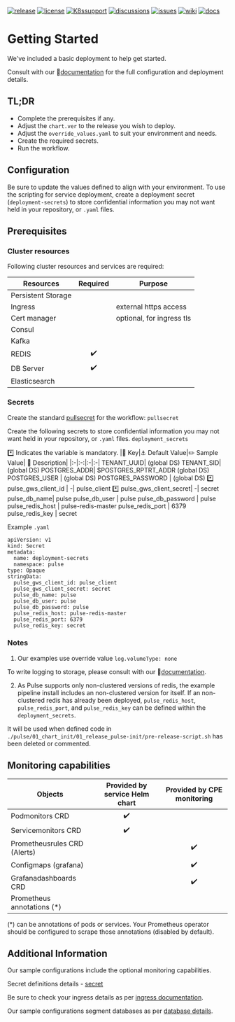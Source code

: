 [![release](https://flat.badgen.net/github/release/genesys/multicloud-services?color=pink)](https://github.com/genesys/multicloud-services/)
[![license](https://flat.badgen.net/github/license/genesys/multicloud-services?color=blue)](/LICENSE)
[![K8ssupport](https://flat.badgen.net/badge/supported%20K8s%20release/1.22/cyan)](https://all.docs.genesys.com/ReleaseNotes/Current/GenesysEngage-cloud/PrivateEdition)
[![discussions](https://img.shields.io/github/discussions/genesys/multicloud-services?style=flat-square&color=green)](https://github.com/genesys/multicloud-services/discussions)
[![issues](https://flat.badgen.net/github/open-issues/genesys/multicloud-services?color=purple)](https://github.com/genesys/multicloud-services/issues)
[![wiki](https://img.shields.io/badge/wiki-documentation-forestgreen?style=flat-square)](https://github.com/genesys/multicloud-services/wiki)
[![docs](https://flat.badgen.net/badge/Genesys%20Documentation/Pulse/?color=orange)](https://all.docs.genesys.com/PEC-REP/Current/PulsePEGuide)

# Getting Started
We've included a basic deployment to help get started.

Consult with our :book:[documentation](https://all.docs.genesys.com/PEC-REP/Current/PulsePEGuide) for the full configuration and deployment details.

## TL;DR
- Complete the prerequisites if any.
- Adjust the `chart.ver` to the release you wish to deploy.
- Adjust the `override_values.yaml` to suit your environment and needs.
- Create the required secrets.
- Run the workflow.

## Configuration

Be sure to update the values defined to align with your environment.
To use the scripting for service deployment, create a deployment secret (`deployment-secrets`) to store confidential information you may not want held in your repository, or `.yaml` files. 

## Prerequisites
### Cluster resources

Following cluster resources and services are required:

Resources | Required | Purpose
|-|:-:|-|
Persistent Storage | | 
Ingress |  | external https access
Cert manager |  | optional, for ingress tls
Consul |  |
Kafka |  |
REDIS | :heavy_check_mark: |
DB Server | :heavy_check_mark: |
Elasticsearch |  |

### Secrets 
Create the standard [pullsecret](/doc/secrets.md/#pull) for the workflow: 
`pullsecret`

Create the following secrets to store confidential information you may not want held in your repository, or `.yaml` files. 
`deployment_secrets`

:asterisk: Indicates the variable is mandatory.
|:key: Key|:anchor: Default Value|:pencil2: Sample Value| :book: Description|
|:-|:-:|:-|:-|
TENANT_UUID|  (global DS)
TENANT_SID|  (global DS)
POSTGRES_ADDR| $POSTGRES_RPTRT_ADDR (global DS)
POSTGRES_USER |  (global DS)
POSTGRES_PASSWORD |  (global DS)
:asterisk: pulse_gws_client_id | -| pulse_client
:asterisk: pulse_gws_client_secret| -| secret
pulse_db_name| pulse
pulse_db_user |  pulse
pulse_db_password |  pulse
pulse_redis_host |  pulse-redis-master
pulse_redis_port |  6379
pulse_redis_key |  secret


Example `.yaml`
```
apiVersion: v1
kind: Secret
metadata:
  name: deployment-secrets
  namespace: pulse
type: Opaque
stringData:
  pulse_gws_client_id: pulse_client
  pulse_gws_client_secret: secret
  pulse_db_name: pulse
  pulse_db_user: pulse
  pulse_db_password: pulse
  pulse_redis_host: pulse-redis-master
  pulse_redis_port: 6379
  pulse_redis_key: secret
```
### Notes
1. Our examples use override value `log.volumeType: none` 

To write logging to storage, please consult with our :book:[documentation](https://all.docs.genesys.com/PEC-REP/Current/PulsePEGuide).


2. As Pulse supports only non-clustered versions of redis, the example pipeline install includes an non-clustered version for itself. If an non-clustered redis has already been deployed, `pulse_redis_host`, `pulse_redis_port`, and `pulse_redis_key` can be defined within the `deployment_secrets`.


It will be used when defined code in `./pulse/01_chart_init/01_release_pulse-init/pre-release-script.sh` has been deleted or commented.  

## Monitoring capabilities

Objects | Provided by service Helm chart | Provided by CPE monitoring
|-|:-:|:-:|
Podmonitors CRD |:heavy_check_mark: | 
Servicemonitors CRD | :heavy_check_mark: | 
Prometheusrules CRD (Alerts) |  |:heavy_check_mark:
Configmaps (grafana) | | :heavy_check_mark:
Grafanadashboards CRD | | :heavy_check_mark:
Prometheus annotations (*) |  |

(*) can be annotations of pods or services. Your Prometheus operator should be configured to scrape those annotations (disabled by default).

## Additional Information

Our sample configurations include the optional monitoring capabilities. 

Secret definitions details - [secret](/doc/secrets.md)

Be sure to check your ingress details as per [ingress documentation](/doc/ingress.md).

Our sample configurations segment databases as per [database details](/doc/DATABASE.md).
